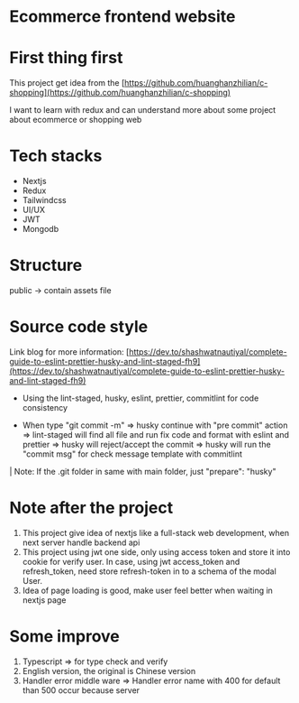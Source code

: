 # Ecommerce frontend website

# First thing first

This project get idea from the [https://github.com/huanghanzhilian/c-shopping](https://github.com/huanghanzhilian/c-shopping)

I want to learn with redux and can understand more about some project about ecommerce or shopping web

# Tech stacks

- Nextjs
- Redux
- Tailwindcss
- UI/UX
- JWT
- Mongodb

# Structure

public -> contain assets file

# Source code style

Link blog for more information: [https://dev.to/shashwatnautiyal/complete-guide-to-eslint-prettier-husky-and-lint-staged-fh9](https://dev.to/shashwatnautiyal/complete-guide-to-eslint-prettier-husky-and-lint-staged-fh9)

- Using the lint-staged, husky, eslint, prettier, commitlint for code consistency

- When type "git commit -m" => husky continue with "pre commit" action => lint-staged will find all file and run fix code and format with eslint and prettier => husky will reject/accept the commit => husky will run the "commit msg" for check message template with commitlint

| Note: If the .git folder in same with main folder, just "prepare": "husky"

# Note after the project

1. This project give idea of nextjs like a full-stack web development, when next server handle backend api
2. This project using jwt one side, only using access token and store it into cookie for verify user. In case, using jwt access_token and refresh_token, need store refresh-token in to a schema of the modal User.
3. Idea of page loading is good, make user feel better when waiting in nextjs page

# Some improve

1. Typescript => for type check and verify
2. English version, the original is Chinese version
3. Handler error middle ware => Handler error name with 400 for default than 500 occur because server
